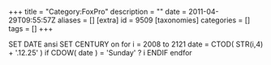 +++
title = "Category:FoxPro"
description = ""
date = 2011-04-29T09:55:57Z
aliases = []
[extra]
id = 9509
[taxonomies]
categories = []
tags = []
+++

SET DATE ansi
SET CENTURY on
for i = 2008 to 2121 
 date = CTOD( STR(i,4) + '.12.25' )
 if CDOW( date ) = 'Sunday'
  ? i
 ENDIF 
endfor
